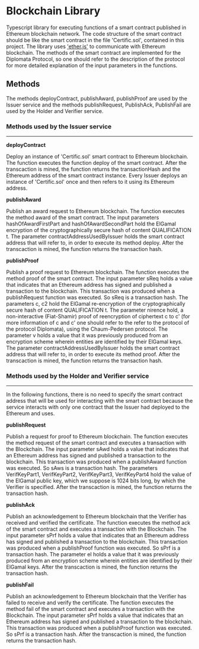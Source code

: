 # Blockchain Library

Typescript library for executing functions of a smart contract published in Ethereum blockchain network. The code structure of the smart contract should be like the smart contract in the file 'Certific.sol', contained in this project. The library uses ['ether.js']('https://github.com/ethers-io/ethers.js') to communicate with Ethereum blockchain. The methods of the smart contract are implemented for the Diplomata Protocol, so one should refer to the description of the protocol for more detailed explanation of the input parameters in the functions.

## Methods

The methods deployContract, publishAward, publishProof are used by the Issuer service and the methods publishRequest, PublishAck, PublishFail are used by the Holder and Verifier service.

### Methods used by the Issuer service
--------------------------------------
**deployContract**

Deploy an instance of 'Certific.sol' smart contract to Ethereum blockchain. The function executes the function deploy of the smart contract. After the transcaction is mined, the function returns the transactionHash and the Ethereum address of the smart contract instance. Every Issuer deploys an instance of 'Certific.sol' once and then refers to it using its Ethereum address.

**publishAward**

Publish an award request to Ethereum blockchain. The function executes the method award of the smart contract. The input parameters hashOfAwardFirstPart and hashOfAwardSecondPart hold the ElGamal encryption of the cryptographically secure hash of content  QUALIFICATION t. The parameter contractAddressUsedByIssuer holds the smart contract address that will refer to, in order to execute its method deploy. After the transcaction is mined, the function returns the transaction hash.

**publishProof**

Publish a proof request to Ethereum blockchain. The function executes the method proof of the smart contract. The input parameter sReq holds a value that indicates that an Ethereum address has signed and published a transaction to the blockchain. This transaction was produced when a publishRequest function was executed. So sReq is a transaction hash. The parameters c, c2 hold the ElGamal re-encryption of the cryptographically secure hash of content QUALIFICATION t. The parameter nirence hold, a non-interactive (Fiat-Shamir) proof of reencryption of ciphertext c to c' (for more information of c and c' one should refer to the refer to the protocol of the protocol Diplomata), using the Chaum-Pedersen protocol. The parameter v holds a value that it was previously produced from an encryption scheme wherein entities are identified by their ElGamal keys. The parameter contractAddressUsedByIssuer holds the smart contract address that will refer to, in order to execute its method proof. After the transcaction is mined, the function returns the transaction hash.

### Methods used by the Holder and Verifier service
---------------------------------------------------
In the following functions, there is no need to specify the smart contract address that will be used for interacting with the smart contract because the service interacts with only one contract that the Issuer had deployed to the Ethereum and uses.

**publishRequest**

Publish a request for proof to Ethereum blockchain. The function executes the method request of the smart contract and executes a transaction with the Blockchain. The input parameter sAwd holds a value that indicates that an Ethereum address has signed and published a transaction to the blockchain. This transaction was produced when a publishAward function was executed. So sAws is a transaction hash. The parameters VerifKeyPart1, VerifKeyPart2, VerifKeyPart3, VerifKeyPart4 hold the value of the ElGamal public key, which we suppose is 1024 bits long, by which the Verifier is specified. After the transcaction is mined, the function returns the transaction hash.

**publishAck**

Publish an acknowledgement to Ethereum blockchain that the Verifier has received and verified the certificate. The function executes the method ack of the smart contract and executes a transaction with the Blockchain. The input parameter sPrf holds a value that indicates that an Ethereum address has signed and published a transaction to the blockchain. This transaction was produced when a publishProof function was executed. So sPrf is a transaction hash. The parameter eI holds a value that it was previously produced from an encryption scheme wherein entities are identified by their ElGamal keys. After the transcaction is mined, the function returns the transaction hash.

**publishFail**

Publish an acknowledgement to Ethereum blockchain that the Verifier has failed to receive and verify the certificate. The function executes the method fail of the smart contract and executes a transaction with the Blockchain. The input parameter sPrf holds a value that indicates that an Ethereum address has signed and published a transaction to the blockchain. This transaction was produced when a publishProof function was executed. So sPrf is a transaction hash. After the transcaction is mined, the function returns the transaction hash.